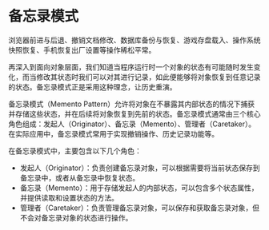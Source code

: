 # 备忘录模式

浏览器前进与后退、撤销文档修改、数据库备份与恢复、游戏存盘载入、操作系统快照恢复、手机恢复出厂设置等操作稀松平常。

再深入到面向对象层面，我们知道当程序运行时一个对象的状态有可能随时发生变化，而当修改其状态时我们可以对其进行记录，如此便能够将对象恢复到任意记录的状态。备忘录模式正是采用这种理念，让历史重演。

备忘录模式（Memento Pattern）允许将对象在不暴露其内部状态的情况下捕获并存储这些状态，并在后续将对象恢复到先前的状态。备忘录模式通常由三个核心角色组成：发起人（Originator）、备忘录（Memento）、管理者（Caretaker）。在实际应用中，备忘录模式常用于实现撤销操作、历史记录功能等。

在备忘录模式中，主要包含以下几个角色：

- 发起人（Originator）：负责创建备忘录对象，可以根据需要将当前状态保存到备忘录中，或者从备忘录中恢复状态。
- 备忘录（Memento）：用于存储发起人的内部状态，可以包含多个状态属性，并提供读取和设置状态的方法。
- 管理者（Caretaker）：负责管理备忘录对象，可以保存和获取备忘录对象，但不会对备忘录对象的状态进行操作。
